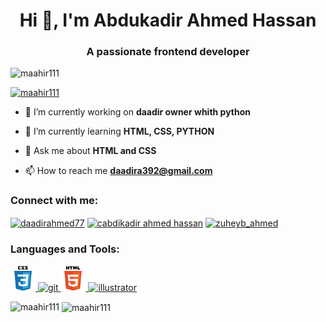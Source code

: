 <h1 align="center">Hi 👋, I'm Abdukadir Ahmed Hassan</h1>
<h3 align="center">A passionate frontend developer</h3>

<p align="left"> <img src="https://komarev.com/ghpvc/?username=maahir111&label=Profile%20views&color=0e75b6&style=flat" alt="maahir111" /> </p>

<p align="left"> <a href="https://github.com/ryo-ma/github-profile-trophy"><img src="https://github-profile-trophy.vercel.app/?username=maahir111" alt="maahir111" /></a> </p>

- 🔭 I’m currently working on **daadir owner whith python**

- 🌱 I’m currently learning **HTML, CSS, PYTHON**

- 💬 Ask me about **HTML and CSS**

- 📫 How to reach me **daadira392@gmail.com**

<h3 align="left">Connect with me:</h3>
<p align="left">
<a href="https://twitter.com/daadirahmed77" target="blank"><img align="center" src="https://raw.githubusercontent.com/rahuldkjain/github-profile-readme-generator/master/src/images/icons/Social/twitter.svg" alt="daadirahmed77" height="30" width="40" /></a>
<a href="https://fb.com/cabdikadir ahmed hassan" target="blank"><img align="center" src="https://raw.githubusercontent.com/rahuldkjain/github-profile-readme-generator/master/src/images/icons/Social/facebook.svg" alt="cabdikadir ahmed hassan" height="30" width="40" /></a>
<a href="https://instagram.com/zuheyb_ahmed" target="blank"><img align="center" src="https://raw.githubusercontent.com/rahuldkjain/github-profile-readme-generator/master/src/images/icons/Social/instagram.svg" alt="zuheyb_ahmed" height="30" width="40" /></a>
</p>

<h3 align="left">Languages and Tools:</h3>
<p align="left"> <a href="https://www.w3schools.com/css/" target="_blank" rel="noreferrer"> <img src="https://raw.githubusercontent.com/devicons/devicon/master/icons/css3/css3-original-wordmark.svg" alt="css3" width="40" height="40"/> </a> <a href="https://git-scm.com/" target="_blank" rel="noreferrer"> <img src="https://www.vectorlogo.zone/logos/git-scm/git-scm-icon.svg" alt="git" width="40" height="40"/> </a> <a href="https://www.w3.org/html/" target="_blank" rel="noreferrer"> <img src="https://raw.githubusercontent.com/devicons/devicon/master/icons/html5/html5-original-wordmark.svg" alt="html5" width="40" height="40"/> </a> <a href="https://www.adobe.com/in/products/illustrator.html" target="_blank" rel="noreferrer"> <img src="https://www.vectorlogo.zone/logos/adobe_illustrator/adobe_illustrator-icon.svg" alt="illustrator" width="40" height="40"/> </a> </p>

<p><img align="left" src="https://github-readme-stats.vercel.app/api/top-langs?username=maahir111&show_icons=true&locale=en&layout=compact" alt="maahir111" /></p>

<p>&nbsp;<img align="center" src="https://github-readme-stats.vercel.app/api?username=maahir111&show_icons=true&locale=en" alt="maahir111" /></p>
